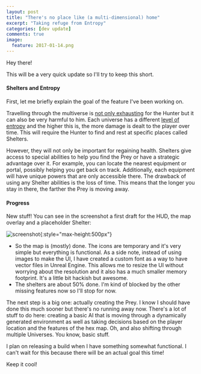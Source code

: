 ```yaml
---
layout: post
title: "There's no place like (a multi-dimensional) home"
excerpt: "Taking refuge from Entropy"
categories: [dev update]
comments: true
image:
  feature: 2017-01-14.png
---
```


Hey there!

This will be a very quick update so I'll try to keep this short.

#### Shelters and Entropy

First, let me briefly explain the goal of the feature I've been working on.

Travelling through the multiverse is [not only exhausting] for the Hunter but it can also be very harmful to him. Each universe has a different [level of entropy] and the higher this is, the more damage is dealt to the player over time. This will require the Hunter to find and rest at specific places called Shelters.

However, they will not only be important for regaining health. Shelters give access to special abilities to help you find the Prey or have a strategic advantage over it. For example, you can locate the nearest equipment or portal, possibly helping you get back on track. Additionally, each equipment will have unique powers that are only accessible there. The drawback of using any Shelter abilities is the loss of time. This means that the longer you stay in there, the farther the Prey is moving away.

#### Progress

New stuff! You can see in the screenshot a first draft for the HUD, the map overlay and a placeholder Shelter:

![screenshot]{:style="max-height:500px"}

- So the map is (mostly) done. The icons are temporary and it's very simple but everything is functional. As a side note, instead of using images to make the UI, I have created a custom font as a way to have vector files in Unreal Engine. This allows me to resize the UI without worrying about the resolution and it also has a much smaller memory footprint. It's a little bit hackish but awesome.
- The shelters are about 50% done. I'm kind of blocked by the other missing features now so I'll stop for now.

The next step is a big one: actually creating the Prey. I know I should have done this much sooner but there's no running away now. There's a lot of stuff to do here: creating a basic AI that is moving through a dynamically generated environment as well as taking decisions based on the player location and the features of the hex map. Oh, and also shifting through multiple Universes. You know, basic stuff.

I plan on releasing a build when I have something somewhat functional. I can't wait for this because there will be an actual goal this time!

Keep it cool!

[screenshot]: http://i.imgur.com/OvPJ4qD.png "progress screenshot"
[not only exhausting]: http://i.giphy.com/26xBx2btTgloCnStW.gif
[level of entropy]: https://en.wikipedia.org/wiki/Introduction_to_entropy